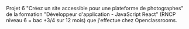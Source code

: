 Projet 6 "Créez un site accessible pour une plateforme de photographes" de la formation "Développeur d'application - JavaScript React" (RNCP niveau 6 = bac +3/4 sur 12 mois) que j'effectue chez Openclassrooms.

